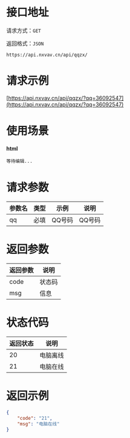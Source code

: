 # 接口地址

请求方式：`GET`

返回格式：`JSON`

```API
https://api.nxvav.cn/api/qqzx/
```

# 请求示例

[https://api.nxvav.cn/api/qqzx/?qq=36092547](https://api.nxvav.cn/api/qqzx/?qq=36092547)

# 使用场景

<!-- tabs:start -->

#### **html**

```html
等待编辑...
```

<!-- tabs:end -->

# 请求参数

| 参数名 | 类型 | 示例 | 说明 |
| ----- | ---- | ---- | ---- |
| qq | 必填 | QQ号码 | QQ号码 |

# 返回参数

| 返回参数 | 说明 |
| ------- | ---- |
| code | 状态码 |
| msg | 信息 |

# 状态代码

| 返回状态 | 说明 |
| ------- | ---- |
| 20 | 电脑离线 |
| 21 | 电脑在线 |

# 返回示例

```json
{
	"code": "21",
	"msg": "电脑在线"
}
```
